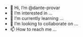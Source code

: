 - 👋 Hi, I’m @dante-provar
- 👀 I’m interested in ...
- 🌱 I’m currently learning ...
- 💞️ I’m looking to collaborate on ...
- 📫 How to reach me ...

<!---
dante-provar/dante-provar is a ✨ special ✨ repository because its `README.md` (this file) appears on your GitHub profile.
You can click the Preview link to take a look at your changes.
--->
